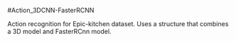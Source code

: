 #Action_3DCNN-FasterRCNN

Action recognition for Epic-kitchen dataset. 
Uses a structure that combines a 3D model and FasterRCnn model.


